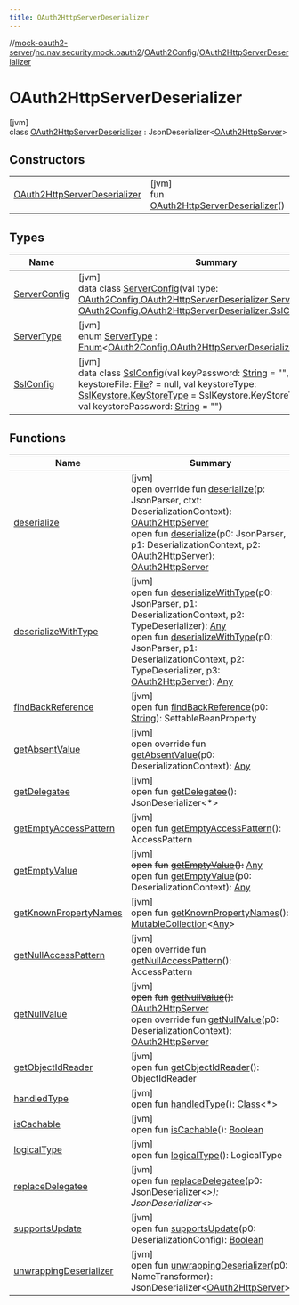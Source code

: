 ```yaml
---
title: OAuth2HttpServerDeserializer
---
```

//[mock-oauth2-server](../../../../index.html)/[no.nav.security.mock.oauth2](../../index.html)/[OAuth2Config](../index.html)/[OAuth2HttpServerDeserializer](index.html)



# OAuth2HttpServerDeserializer



[jvm]\
class [OAuth2HttpServerDeserializer](index.html) : JsonDeserializer&lt;[OAuth2HttpServer](../../../no.nav.security.mock.oauth2.http/-o-auth2-http-server/index.html)&gt;



## Constructors


| | |
|---|---|
| [OAuth2HttpServerDeserializer](-o-auth2-http-server-deserializer.html) | [jvm]<br>fun [OAuth2HttpServerDeserializer](-o-auth2-http-server-deserializer.html)() |


## Types


| Name | Summary |
|---|---|
| [ServerConfig](-server-config/index.html) | [jvm]<br>data class [ServerConfig](-server-config/index.html)(val type: [OAuth2Config.OAuth2HttpServerDeserializer.ServerType](-server-type/index.html), val ssl: [OAuth2Config.OAuth2HttpServerDeserializer.SslConfig](-ssl-config/index.html)? = null) |
| [ServerType](-server-type/index.html) | [jvm]<br>enum [ServerType](-server-type/index.html) : [Enum](https://kotlinlang.org/api/latest/jvm/stdlib/kotlin/-enum/index.html)&lt;[OAuth2Config.OAuth2HttpServerDeserializer.ServerType](-server-type/index.html)&gt; |
| [SslConfig](-ssl-config/index.html) | [jvm]<br>data class [SslConfig](-ssl-config/index.html)(val keyPassword: [String](https://kotlinlang.org/api/latest/jvm/stdlib/kotlin/-string/index.html) = &quot;&quot;, val keystoreFile: [File](https://docs.oracle.com/javase/8/docs/api/java/io/File.html)? = null, val keystoreType: [SslKeystore.KeyStoreType](../../../no.nav.security.mock.oauth2.http/-ssl-keystore/-key-store-type/index.html) = SslKeystore.KeyStoreType.PKCS12, val keystorePassword: [String](https://kotlinlang.org/api/latest/jvm/stdlib/kotlin/-string/index.html) = &quot;&quot;) |


## Functions


| Name | Summary |
|---|---|
| [deserialize](deserialize.html) | [jvm]<br>open override fun [deserialize](deserialize.html)(p: JsonParser, ctxt: DeserializationContext): [OAuth2HttpServer](../../../no.nav.security.mock.oauth2.http/-o-auth2-http-server/index.html)<br>open fun [deserialize](index.html#-961449278%2FFunctions%2F863300109)(p0: JsonParser, p1: DeserializationContext, p2: [OAuth2HttpServer](../../../no.nav.security.mock.oauth2.http/-o-auth2-http-server/index.html)): [OAuth2HttpServer](../../../no.nav.security.mock.oauth2.http/-o-auth2-http-server/index.html) |
| [deserializeWithType](index.html#303597567%2FFunctions%2F863300109) | [jvm]<br>open fun [deserializeWithType](index.html#303597567%2FFunctions%2F863300109)(p0: JsonParser, p1: DeserializationContext, p2: TypeDeserializer): [Any](https://kotlinlang.org/api/latest/jvm/stdlib/kotlin/-any/index.html)<br>open fun [deserializeWithType](index.html#-1185719973%2FFunctions%2F863300109)(p0: JsonParser, p1: DeserializationContext, p2: TypeDeserializer, p3: [OAuth2HttpServer](../../../no.nav.security.mock.oauth2.http/-o-auth2-http-server/index.html)): [Any](https://kotlinlang.org/api/latest/jvm/stdlib/kotlin/-any/index.html) |
| [findBackReference](index.html#1438700766%2FFunctions%2F863300109) | [jvm]<br>open fun [findBackReference](index.html#1438700766%2FFunctions%2F863300109)(p0: [String](https://kotlinlang.org/api/latest/jvm/stdlib/kotlin/-string/index.html)): SettableBeanProperty |
| [getAbsentValue](index.html#-390729380%2FFunctions%2F863300109) | [jvm]<br>open override fun [getAbsentValue](index.html#-390729380%2FFunctions%2F863300109)(p0: DeserializationContext): [Any](https://kotlinlang.org/api/latest/jvm/stdlib/kotlin/-any/index.html) |
| [getDelegatee](index.html#-1050556161%2FFunctions%2F863300109) | [jvm]<br>open fun [getDelegatee](index.html#-1050556161%2FFunctions%2F863300109)(): JsonDeserializer&lt;*&gt; |
| [getEmptyAccessPattern](index.html#2004370652%2FFunctions%2F863300109) | [jvm]<br>open fun [getEmptyAccessPattern](index.html#2004370652%2FFunctions%2F863300109)(): AccessPattern |
| [getEmptyValue](index.html#2066120599%2FFunctions%2F863300109) | [jvm]<br>~~open~~ ~~fun~~ [~~getEmptyValue~~](index.html#2066120599%2FFunctions%2F863300109)~~(~~~~)~~~~:~~ [Any](https://kotlinlang.org/api/latest/jvm/stdlib/kotlin/-any/index.html)<br>open fun [getEmptyValue](index.html#-1621668596%2FFunctions%2F863300109)(p0: DeserializationContext): [Any](https://kotlinlang.org/api/latest/jvm/stdlib/kotlin/-any/index.html) |
| [getKnownPropertyNames](index.html#808020811%2FFunctions%2F863300109) | [jvm]<br>open fun [getKnownPropertyNames](index.html#808020811%2FFunctions%2F863300109)(): [MutableCollection](https://kotlinlang.org/api/latest/jvm/stdlib/kotlin.collections/-mutable-collection/index.html)&lt;[Any](https://kotlinlang.org/api/latest/jvm/stdlib/kotlin/-any/index.html)&gt; |
| [getNullAccessPattern](index.html#-96796966%2FFunctions%2F863300109) | [jvm]<br>open override fun [getNullAccessPattern](index.html#-96796966%2FFunctions%2F863300109)(): AccessPattern |
| [getNullValue](index.html#-1752557675%2FFunctions%2F863300109) | [jvm]<br>~~open~~ ~~fun~~ [~~getNullValue~~](index.html#-1752557675%2FFunctions%2F863300109)~~(~~~~)~~~~:~~ [OAuth2HttpServer](../../../no.nav.security.mock.oauth2.http/-o-auth2-http-server/index.html)<br>open override fun [getNullValue](index.html#432781262%2FFunctions%2F863300109)(p0: DeserializationContext): [OAuth2HttpServer](../../../no.nav.security.mock.oauth2.http/-o-auth2-http-server/index.html) |
| [getObjectIdReader](index.html#911426750%2FFunctions%2F863300109) | [jvm]<br>open fun [getObjectIdReader](index.html#911426750%2FFunctions%2F863300109)(): ObjectIdReader |
| [handledType](index.html#1063755675%2FFunctions%2F863300109) | [jvm]<br>open fun [handledType](index.html#1063755675%2FFunctions%2F863300109)(): [Class](https://docs.oracle.com/javase/8/docs/api/java/lang/Class.html)&lt;*&gt; |
| [isCachable](index.html#1654902530%2FFunctions%2F863300109) | [jvm]<br>open fun [isCachable](index.html#1654902530%2FFunctions%2F863300109)(): [Boolean](https://kotlinlang.org/api/latest/jvm/stdlib/kotlin/-boolean/index.html) |
| [logicalType](index.html#1638353390%2FFunctions%2F863300109) | [jvm]<br>open fun [logicalType](index.html#1638353390%2FFunctions%2F863300109)(): LogicalType |
| [replaceDelegatee](index.html#79105129%2FFunctions%2F863300109) | [jvm]<br>open fun [replaceDelegatee](index.html#79105129%2FFunctions%2F863300109)(p0: JsonDeserializer&lt;*&gt;): JsonDeserializer&lt;*&gt; |
| [supportsUpdate](index.html#336340330%2FFunctions%2F863300109) | [jvm]<br>open fun [supportsUpdate](index.html#336340330%2FFunctions%2F863300109)(p0: DeserializationConfig): [Boolean](https://kotlinlang.org/api/latest/jvm/stdlib/kotlin/-boolean/index.html) |
| [unwrappingDeserializer](index.html#-1815728544%2FFunctions%2F863300109) | [jvm]<br>open fun [unwrappingDeserializer](index.html#-1815728544%2FFunctions%2F863300109)(p0: NameTransformer): JsonDeserializer&lt;[OAuth2HttpServer](../../../no.nav.security.mock.oauth2.http/-o-auth2-http-server/index.html)&gt; |

